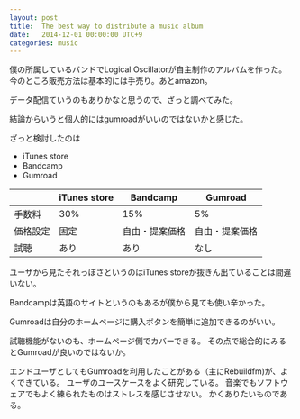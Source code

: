 ```yaml
---
layout: post
title:  The best way to distribute a music album
date:   2014-12-01 00:00:00 UTC+9
categories: music
---
```


 僕の所属しているバンドでLogical Oscillatorが自主制作のアルバムを作った。
 今のところ販売方法は基本的には手売り。あとamazon。

 データ配信ていうのもありかなと思うので、ざっと調べてみた。

 結論からいうと個人的にはgumroadがいいのではないかと感じた。

 ざっと検討したのは


 - iTunes store
 - Bandcamp
 - Gumroad


|         | iTunes store | Bandcamp | Gumroad|
|---------|--------------|----------|--------|
| 手数料   |     30%     | 15%      |    5%  |
| 価格設定 |   固定      | 自由・提案価格 | 自由・提案価格|
| 試聴    |  あり        | あり          | なし |

 ユーザから見たそれっぽさというのはiTunes storeが抜きん出ていることは間違いない。

 Bandcampは英語のサイトというのもあるが僕から見ても使い辛かった。

 Gumroadは自分のホームページに購入ボタンを簡単に追加できるのがいい。

 試聴機能がないのも、ホームページ側でカバーできる。
 その点で総合的にみるとGumroadが良いのではないか。
 
 エンドユーザとしてもGumroadを利用したことがある（主にRebuildfm)が、よくできている。
 ユーザのユースケースをよく研究している。
 音楽でもソフトウェアでもよく練られたものはストレスを感じさせない。
 かくありたいものである。
 
